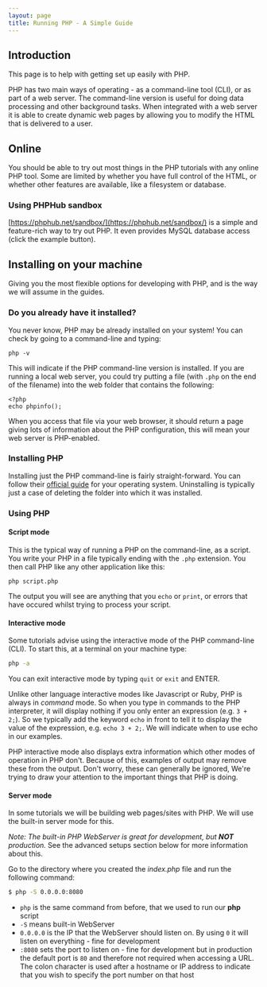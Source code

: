 ```yaml
---
layout: page
title: Running PHP - A Simple Guide
---
```


## Introduction

This page is to help with getting set up easily with PHP.

PHP has two main ways of operating - as a command-line tool (CLI), or as part of a web server. The command-line version is useful for doing data processing and other background tasks. When integrated with a web server it is able to create dynamic web pages by allowing you to modify the HTML that is delivered to a user.


## Online

You should be able to try out most things in the PHP tutorials with any online PHP tool. Some are limited by whether you have full control of the HTML, or whether other features are available, like a filesystem or database.

### Using PHPHub sandbox

[https://phphub.net/sandbox/](https://phphub.net/sandbox/) is a simple and feature-rich way to try out PHP. It even provides MySQL database access (click the example button).


## Installing on your machine

Giving you the most flexible options for developing with PHP, and is the way we will assume in the guides.

### Do you already have it installed?

You never know, PHP may be already installed on your system! You can check by going to a command-line and typing:
```
php -v
```
This will indicate if the PHP command-line version is installed. If you are running a local web server, you could try putting a file (with `.php` on the end of the filename) into the web folder that contains the following:
```
<?php
echo phpinfo();
```
When you access that file via your web browser, it should return a page giving lots of information about the PHP configuration, this will mean your web server is PHP-enabled.


### Installing PHP

Installing just the PHP command-line is fairly straight-forward. You can follow their [official guide](https://secure.php.net/manual/en/install.php) for your operating system. Uninstalling is typically just a case of deleting the folder into which it was installed.



### Using PHP

#### Script mode

This is the typical way of running a PHP on the command-line, as a script. You write your PHP in a file typically ending with the `.php` extension. You then call PHP like any other application like this:
```
php script.php
```
The output you will see are anything that you `echo` or `print`, or errors that have occured whilst trying to process your script.


#### Interactive mode

Some tutorials advise using the interactive mode of the PHP command-line (CLI). To start this, at a terminal on your machine type:
```bash
php -a
```
You can exit interactive mode by typing `quit` or `exit` and ENTER.

Unlike other language interactive modes like Javascript or Ruby, PHP is always in _command_ mode. So when you type in commands to the PHP interpreter, it will display nothing if you only enter an expression (e.g. `3 + 2;`). So we typically add the keyword `echo` in front to tell it to display the value of the expression, e.g. `echo 3 + 2;`. We will indicate when to use echo in our examples.

PHP interactive mode also displays extra information which other modes of operation in PHP don't. Because of this, examples of output may remove these from the output. Don't worry, these can generally be ignored, We're trying to draw your attention to the important things that PHP is doing.


#### Server mode

In some tutorials we will be building web pages/sites with PHP. We will use the built-in server mode for this.

*Note: The built-in PHP WebServer is great for development, but **NOT** production.* See the advanced setups section below for more information about this.

Go to the directory where you created the _index.php_ file and run the following command:

```bash
$ php -S 0.0.0.0:8080
```
* `php` is the same command from before, that we used to run our **php** script
* `-S` means built-in WebServer
* `0.0.0.0` is the IP that the WebServer should listen on. By using `0` it will listen on everything - fine for development
* `:8080` sets the port to listen on - fine for development but in production the default port is `80` and therefore not required when accessing a URL. The colon character is used after a hostname or IP address to indicate that you wish to specify the port number on that host
